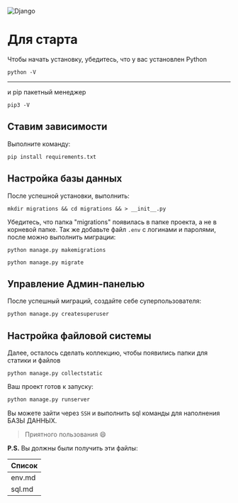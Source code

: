 ![Django](https://static.djangoproject.com/img/logos/django-logo-negative.1d528e2cb5fb.png)


# Для старта

Чтобы начать установку, убедитесь, что у вас установлен Python

`python -V`

---

и pip пакетный менеджер

`pip3 -V`


## Ставим зависимости

Выполните команду:

`pip install requirements.txt`


## Настройка базы данных

После успешной установки, выполнить:

`mkdir migrations && cd migrations && > __init__.py`


Убедитесь, что папка "migrations" появилась в папке проекта, а не в корневой папке.
Так же добавьте файл `.env` с логинами и паролями,
после можно выполнить миграции:


`python manage.py makemigrations`

`python manage.py migrate`



## Управление Админ-панелью

После успешный миграций, создайте себе суперпользователя:

`python manage.py createsuperuser`



## Настройка файловой системы

Далее, осталось сделать коллекцию, чтобы появились папки для статики и файлов

`python manage.py collectstatic`


Ваш проект готов к запуску:

```python
python manage.py runserver
```


Вы можете зайти через `SSH` и выполнить sql команды для наполнения БАЗЫ ДАННЫХ.

> Приятного пользования :smile:


**P.S.** Вы должны были получить эти файлы:

| Список |
| ------ |
| env.md |
| sql.md |




